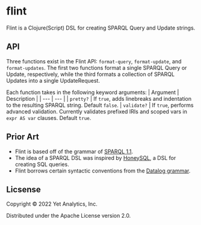 # flint
Flint is a Clojure(Script) DSL for creating SPARQL Query and Update strings.

## API

Three functions exist in the Flint API: `format-query`, `format-update`, and `format-updates`. The first two functions format a single SPARQL Query or Update, respectively, while the third formats a collection of SPARQL Updates into a single UpdateRequest.

Each function takes in the following keyword arguments:
| Argument | Description |
| --- | --- |
| `pretty?` | If `true`, adds linebreaks and indentation to the resulting SPARQL string. Default `false`.
| `validate?` | If `true`, performs advanced validation. Currently validates prefixed IRIs and scoped vars in `expr AS var` clauses. Default `true`.

## Prior Art
- Flint is based off of the grammar of [SPARQL 1.1](https://www.w3.org/TR/sparql11-query/).
- The idea of a SPARQL DSL was inspired by [HoneySQL](https://github.com/seancorfield/honeysql), a DSL for creating SQL queries.
- Flint borrows certain syntactic conventions from the [Datalog grammar](https://docs.datomic.com/on-prem/query/query.html).

## Licsense

Copyright © 2022 Yet Analytics, Inc.

Distributed under the Apache License version 2.0.
